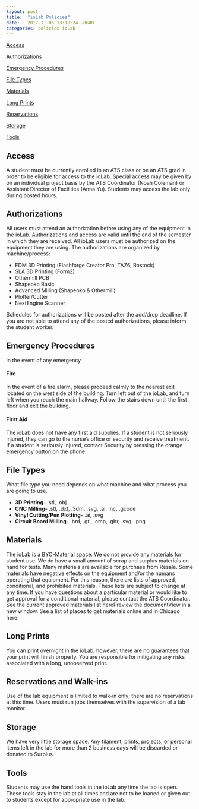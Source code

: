 ```yaml
---
layout: post
title:  "ioLab Policies"
date:   2017-11-06 13:18:24 -0600
categories: policies ioLab
---
```

[Access](#access)

[Authorizations](#authorizations)

[Emergency Procedures](#emergency-procedures)

[File Types](#file-types)

[Materials](#materials)

[Long Prints](#long-prints)

[Reservations](#reservations-and-walk-ins)

[Storage](#storage)

[Tools](#tools)

## Access
A student must be currently enrolled in an ATS class or be an ATS grad in order to be eligible for access to the ioLab. Special access may be given by on an individual project basis by the ATS Coordinator (Noah Coleman) or Assistant Director of Facilities (Anna Yu).  Students may access the lab only during posted hours.

## Authorizations
All users must attend an authorization before using any of the equipment in the ioLab. Authorizations and access are valid until the end of the semester in which they are received.  All ioLab users must be authorized on the equipment they are using.  The authorizations are organized by machine/process:

- FDM 3D Printing (Flashforge Creator Pro, TAZ6, Rostock)
- SLA 3D Printing (Form2)
- Othermill PCB
- Shapeoko Basic
- Advanced Milling (Shapeoko & Othermill)
- Plotter/Cutter
- NextEngine Scanner

Schedules for authorizations will be posted after the add/drop deadline.  If you are not able to attend any of the posted authorizations, please inform the student worker.

## Emergency Procedures
In the event of any emergency
#### Fire
In the event of a fire alarm, please proceed calmly to the nearest exit located on the west side of the building.  Turn left out of the ioLab, and turn left when you reach the main hallway.  Follow the stairs down until the first floor and exit the building.
#### First Aid
The ioLab does not have any first aid supplies.  If a student is not seriously injured, they can go to the nurse’s office or security and receive
treatment.  If a student is seriously injured, contact Security by pressing the orange emergency button on the phone.

## File Types
What file type you need depends on what machine and what process you are going to use.
- **3D Printing-** .stl, .obj
- **CNC Milling-** .stl, .dxf, .3dm, .svg, .ai, .nc, .gcode
- **Vinyl Cutting/Pen Plotting-** .ai, .svg
- **Circuit Board Milling-** .brd, .gtl, .cmp, .gbr, .svg, .png

## Materials
The ioLab is a BYO-Material space. We do not provide any materials for student use.  We do have a small amount of scrap and surplus materials on hand for tests.  Many materials are available for purchase from Resale.
Some materials have negative effects on the equipment and/or the humans operating that equipment.  For this reason, there are lists of approved, conditional, and prohibited materials.  These lists are subject to change at any time.  If you have questions about a particular material or would like to get approval for a conditional material, please contact the ATS Coordinator.  See the current approved materials list herePreview the documentView in a new window.  See a list of places to get materials online and in Chicago here.

## Long Prints
You can print overnight in the ioLab, however, there are no guarantees that your print will finish properly.  You are responsible for mitigating any risks associated with a long, unobserved print.

## Reservations and Walk-ins
Use of the lab equipment is limited to walk-in only; there are no reservations at this time. Users must run jobs themselves with the supervision of a lab monitor.

## Storage
We have very little storage space.  Any filament, prints, projects, or personal items left in the lab for more than 2 business days will be discarded or donated to Surplus.

## Tools
Students may use the hand tools in the ioLab any time the lab is open.  These tools stay in the lab at all times and are not to be loaned or given out to students except for appropriate use in the lab.

[access]: https://jekyllrb.com/docs/home
[jekyll-gh]:   https://github.com/jekyll/jekyll
[jekyll-talk]: https://talk.jekyllrb.com/
